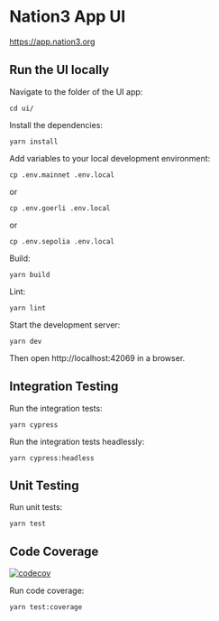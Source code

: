 # Nation3 App UI

https://app.nation3.org

## Run the UI locally

Navigate to the folder of the UI app:
```
cd ui/
```

Install the dependencies:
```
yarn install
```

Add variables to your local development environment:
```
cp .env.mainnet .env.local
```
or
```
cp .env.goerli .env.local
```
or
```
cp .env.sepolia .env.local
```


Build:
```
yarn build
```

Lint:
```
yarn lint
```

Start the development server:
```
yarn dev
```

Then open http://localhost:42069 in a browser.

## Integration Testing

Run the integration tests:
```
yarn cypress
```

Run the integration tests headlessly:
```
yarn cypress:headless
```

## Unit Testing

Run unit tests:
```
yarn test
```

## Code Coverage

[![codecov](https://codecov.io/gh/nation3/app/branch/main/graph/badge.svg)](https://codecov.io/gh/nation3/app)

Run code coverage:
```
yarn test:coverage
```
